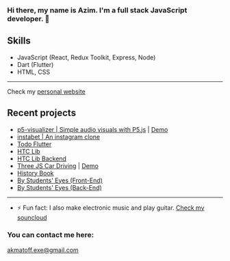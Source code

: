### Hi there, my name is Azim. I'm a full stack JavaScript developer. 👋

## Skills

- JavaScript (React, Redux Toolkit, Express, Node)
- Dart (Flutter)
- HTML, CSS
---

Check my [personal website](https://akmatoff.github.io) 

## Recent projects
- [p5-visualizer | Simple audio visuals with P5.js](https://github.com/akmatoff/p5-visualizer) | [Demo](https://akmatoff.github.io/p5-visualizer)
- [instabet | An instagram clone](https://github.com/akmatoff/instabet)
- [Todo Flutter](https://github.com/akmatoff/todo_flutter)
- [HTC Lib](https://github.com/boorsoft/htc-lib)
- [HTC Lib Backend](https://github.com/boorsoft/htc-online-library-express)
- [Three JS Car Driving](https://github.com/akmatoff/threejs-car-driving) | [Demo](https://akmatoff.github.io/threejs-car-driving/)
- [History Book](https://github.com/boorsoft/history-book)
- [By Students' Eyes (Front-End)](https://github.com/boorsoft/bseyes-flutter)
- [By Students' Eyes (Back-End)](https://github.com/boorsoft/bseyes-restapi)

----
- ⚡ Fun fact: I also make electronic music and play guitar. [Check my souncloud](http://soundcloud.com/coorootmusic)


### You can contact me here:
akmatoff.exe@gmail.com

<!--
**akmatoff/akmatoff** is a ✨ _special_ ✨ repository because its `README.md` (this file) appears on your GitHub profile.

Here are some ideas to get you started:

- 🔭 I’m currently working on ...
- 🌱 I’m currently learning ...
- 👯 I’m looking to collaborate on ...
- 🤔 I’m looking for help with ...
- 💬 Ask me about ...
- 📫 How to reach me: ...
- 😄 Pronouns: ...
- ⚡ Fun fact: ...
-->
